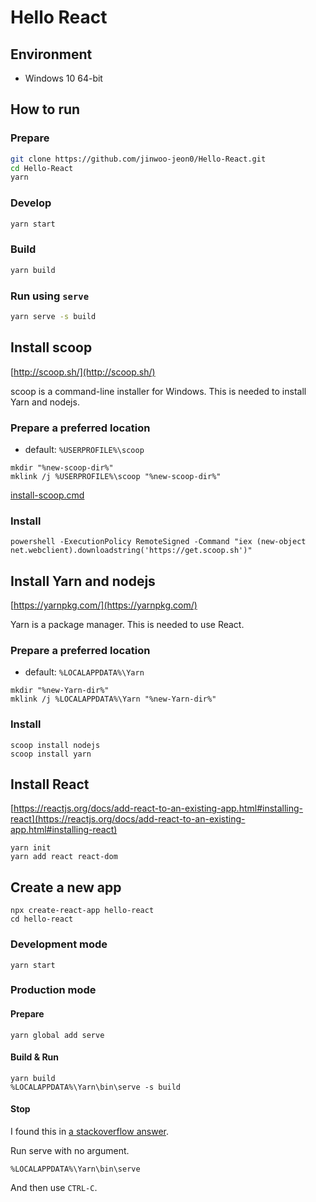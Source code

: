 # Hello React

## Environment

* Windows 10 64-bit

## How to run

### Prepare

```sh
git clone https://github.com/jinwoo-jeon0/Hello-React.git
cd Hello-React
yarn
```

### Develop

```sh
yarn start
```

### Build

```sh
yarn build
```

### Run using `serve`

```sh
yarn serve -s build
```

## Install scoop

[http://scoop.sh/](http://scoop.sh/)

scoop is a command-line installer for Windows. This is needed to install Yarn and nodejs.

### Prepare a preferred location

* default: `%USERPROFILE%\scoop`

```
mkdir "%new-scoop-dir%"
mklink /j %USERPROFILE%\scoop "%new-scoop-dir%"
```
[install-scoop.cmd](https://gist.github.com/jinwoo-jeon0/c503487e4f13c7c680d53d58750873b9)

### Install

```
powershell -ExecutionPolicy RemoteSigned -Command "iex (new-object net.webclient).downloadstring('https://get.scoop.sh')"
```


## Install Yarn and nodejs

[https://yarnpkg.com/](https://yarnpkg.com/)

Yarn is a package manager. This is needed to use React.

### Prepare a preferred location

* default: `%LOCALAPPDATA%\Yarn`

```
mkdir "%new-Yarn-dir%"
mklink /j %LOCALAPPDATA%\Yarn "%new-Yarn-dir%"
```

### Install

```
scoop install nodejs
scoop install yarn
```


## Install React

[https://reactjs.org/docs/add-react-to-an-existing-app.html#installing-react](https://reactjs.org/docs/add-react-to-an-existing-app.html#installing-react)

```
yarn init
yarn add react react-dom
```


## Create a new app

```
npx create-react-app hello-react
cd hello-react
```

### Development mode

```
yarn start
```

### Production mode

#### Prepare

```
yarn global add serve
```

#### Build & Run

```
yarn build
%LOCALAPPDATA%\Yarn\bin\serve -s build
```

#### Stop

I found this in [a stackoverflow answer](https://stackoverflow.com/a/48089171/3300315).

Run serve with no argument.
```
%LOCALAPPDATA%\Yarn\bin\serve
```
And then use `CTRL-C`.
